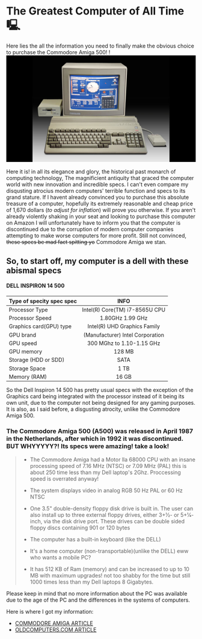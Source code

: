 # The Greatest Computer of All Time 🖳
Here lies the all the information you need to finally make the obvious choice to purchase the Commodore Amiga 500!
!![image](Commodore_Amigo_500.png)

Here it is! in all its elegance and glory, the historical past monarch of computing technology, The magnificient antiquity that graced the computer world with new innovation and incredible specs. I can't even compare my disqusting atrocius modern computers' terrible function and specs to its grand stature. If I havent already convinced you to purchase this absolute treasure of a computer, hopefully its extremely reasonable and cheap price of 1,670 dollars (*to adjust for inflation*) will prove you otherwise. If you aren't already violently shaking in your seat and looking to purchase this computer on Amazon I will unfortunately have to inform you that the computer is discontinued due to the corruption of modern computer companies attempting to make worse computers for more profit. Still not convinced, ~~these specs be mad fact spitting yo~~ Commodore Amiga we stan.

## So, to start off, my computer is a dell with these abismal specs

#### DELL INSPIRON 14 500                                       
| Type of specity spec spec| INFO                            | 
| -------------------------|:-------------------------------:| 
| Processor Type           | Intel(R) Core(TM) i7-8565U CPU  | 
| Processor Speed          | 1.80GHz   1.99 GHz              |   
| Graphics card(GPU) type  | Intel(R) UHD Graphics Family    |    
| GPU brand                | (Manufacturer) Intel Corporation|
| GPU speed                | 300 MGhz to 1.10-1.15 GHz       | 
| GPU memory               | 128 MB                          |
| Storage (HDD or SDD)     | SATA                            |
| Storage Space            | 1 TB                            |
| Memory (RAM)             | 16 GB                           |

So the Dell Inspiron 14 500 has pretty usual specs with the exception of the Graphics card being integrated with the processor instead of it being its own unit, due to the computer not being designed for any gaming purposes. It is also, as I said before, a disgusting atrocity, unlike the Commodore Amiga 500.

### The Commodore Amiga 500 (A500) was released in April 1987 in the Netherlands, after which in 1992 it was discontinued. BUT WHYYYYY?! Its specs were amazing! take a look!


> + The Commodore Amiga had a Motor lla 68000 CPU with an insane processing speed of 7.16 MHz (NTSC) or 7.09 MHz (PAL) this is about 250 time less than my Dell laptop's 2Ghz. Proccessing speed is overrated anyway!
>
>+ The system displays video in analog RGB 50 Hz PAL or 60 Hz NTSC 
>
>+ One 3.5" double-density floppy disk drive is built in. The user can also install up to three external floppy drives, either 3+1⁄2- or 5+1⁄4-inch, via the disk drive port. These drives can be double sided floppy discs containing 901 or 120 bytes
>
>+ The computer has a built-in keyboard (like the DELL)
>
>+ It's a home computer (non-transportable)(unlike the DELL) eww who wants a mobile PC?
>
>+ It has 512 KB of Ram (memory) and can be increased to up to 10 MB with maximum upgrades! not too shabby for the time but still 1000 times less than my Dell laptops 8 Gigabytes.

Please keep in mind that no more information about the PC was available due to the age of the PC and the differences in the systems of computers.

Here is where I got my information:
+ [COMMODORE AMIGA ARTICLE](https://en.wikipedia.org/wiki/Amiga_500)
+ [OLDCOMPUTERS.COM ARTICLE](https://www.old-computers.com/museum/computer.asp?c=65)




